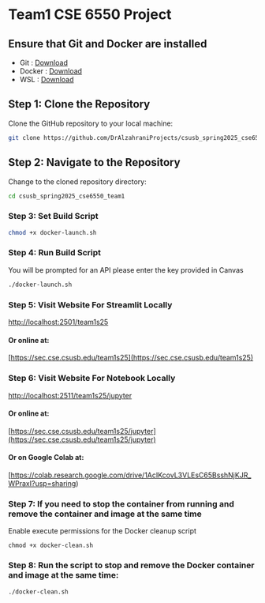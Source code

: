# Team1 CSE 6550 Project

## Ensure that Git and Docker are installed
- Git : [Download](https://git-scm.com/downloads)
- Docker : [Download](https://www.docker.com/products/docker-desktop/)
- WSL : [Download](https://learn.microsoft.com/en-us/windows/wsl/install)

## Step 1: Clone the Repository
Clone the GitHub repository to your local machine:  
```bash
git clone https://github.com/DrAlzahraniProjects/csusb_spring2025_cse6550_team1
```

## Step 2: Navigate to the Repository
Change to the cloned repository directory:  
```bash
cd csusb_spring2025_cse6550_team1
```

### Step 3: Set Build Script
```bash
chmod +x docker-launch.sh
```

### Step 4: Run Build Script
You will be prompted for an API please enter the key provided in Canvas
```bash
./docker-launch.sh
```

### Step 5: Visit Website For Streamlit Locally
[http://localhost:2501/team1s25](http://localhost:2501/team1s25)
#### Or online at: 
[https://sec.cse.csusb.edu/team1s25](https://sec.cse.csusb.edu/team1s25)

### Step 6: Visit Website For Notebook Locally
[http://localhost:2511/team1s25/jupyter](http://localhost:2511/team1s25/jupyter)
#### Or online at: 
[https://sec.cse.csusb.edu/team1s25/jupyter](https://sec.cse.csusb.edu/team1s25/jupyter)
#### Or on Google Colab at:
[https://colab.research.google.com/drive/1AcIKcovL3VLEsC65BsshNjKJR_WPraxI?usp=sharing)

### Step 7: If you need to stop the container from running and remove the container and image at the same time
Enable execute permissions for the Docker cleanup script
```
chmod +x docker-clean.sh
```
### Step 8: Run the script to stop and remove the Docker container and image at the same time:
```
./docker-clean.sh
```
